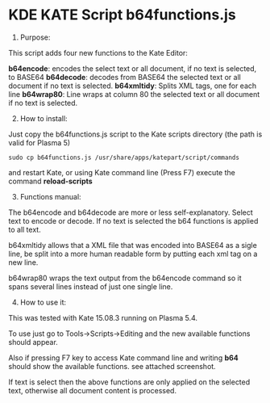 # KDE KATE Script b64functions.js 

1) Purpose:
  
  This script adds four new functions to the Kate Editor:

   **b64encode**:   encodes the select text or all document, if no text is selected, to BASE64
   **b64decode**:   decodes from BASE64 the selected text or all document if no text is selected.
   **b64xmltidy**:  Splits XML tags, one for each line
   **b64wrap80**:   Line wraps at column 80 the selected text or all document if no text is selected.


2) How to install:

  Just copy the b64functions.js script to the Kate scripts directory (the path is valid for Plasma 5)

    sudo cp b64functions.js /usr/share/apps/katepart/script/commands

  and restart Kate, or using Kate command line (Press F7) execute the command **reload-scripts**
  

3) Functions manual:

 The b64encode and b64decode are more or less self-explanatory. Select text to encode or decode. If no text is selected 
 the b64 functions is applied to all text.

 b64xmltidy allows that a XML file that was encoded into BASE64 as a sigle line, be split into
 a more human readable form by putting each xml tag on a new line.

 b64wrap80 wraps the text output from the b64encode command so it spans several lines instead of 
 just one single line.

4) How to use it:

  This was tested with Kate 15.08.3 running on Plasma 5.4.

  To use just go to Tools->Scripts->Editing and the new available functions should appear.

  Also if pressing F7 key to access Kate command line and writing **b64** should show the available functions. see attached screenshot.

  If text is select then the above functions are only applied on the selected text, otherwise all document content is processed.
